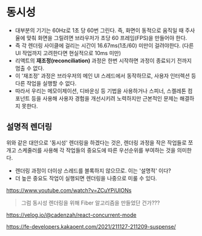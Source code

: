 # 동시성

- 대부분의 기기는 60Hz로 1초 당 60번 그린다. 즉, 화면이 동적으로 움직일 때 주사율에 맞춰 화면을 그릴려면 브라우저가 초당 60 프레임(FPS)을 만들어야 한다.
- 즉 각 렌더링 사이클에 걸리는 시간이 16.67ms(1초/60) 미만이 걸려야한다. (다른 UI 작업까지 고려한다면 현실적으로 10ms 미만)
- 리액트의 **재조정(reconciliation)** 과정은 한번 시작하면 과정이 종료되기 전까지 멈출 수 없다. 
- 이 '재조정' 과정은 브라우저의 메인 UI 스레드에서 동작하므로, 사용자 인터렉션 등 다른 작업을 실행할 수 없다.
- 따라서 우리는 메모이제이션, 디바운싱 등 기법을 사용하거나 스피너, 스켈레톤 컴포넌트 등을 사용해 사용자 경험을 개선시키려 노력하지만 근본적인 문제는 해결하지 못한다. 

## 설명적 렌더링

위와 같은 대안으로 '동시성' 렌더링을 하겠다는 것은, 렌더링 과정을 작은 작업들로 쪼개고 스케줄러를 사용해 각 작업들의 중요도에 따른 우선순위를 부여하는 것을 의미한다.

- 렌더링 과정이 더이상 스레드를 블록하지 않으므로. 이는 '설명적' 이다? 
- 더 높은 중요도 작업이 실행되면 렌더링을 나중으로 미룰 수 있다.

https://www.youtube.com/watch?v=ZCuYPiUIONs

> 그럼 동시성 렌더링을 위해 Fiber 알고리즘을 만들었단 건가???



https://velog.io/@cadenzah/react-concurrent-mode

https://fe-developers.kakaoent.com/2021/211127-211209-suspense/